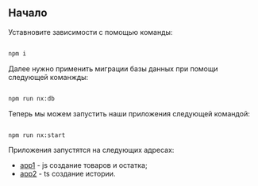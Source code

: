 ## Начало

Уставновите зависимости с помощью команды:

```bash

npm i

```

Далее нужно применить миграции базы данных при помощи следующей команжды:

```bash

npm run nx:db


```

Теперь мы можем запустить наши приложения следующей командой:

```bash

npm run nx:start


```

Приложения запустятся на следующих адресах:

- [app1](http://localhost:5000) - js создание товаров и остатка;
- [app2](http://localhost:5001) - ts создание истории.
